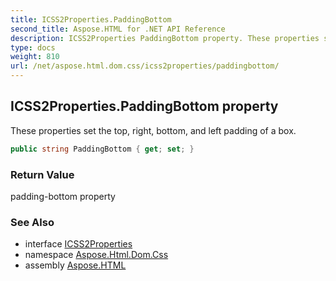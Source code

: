 ```yaml
---
title: ICSS2Properties.PaddingBottom
second_title: Aspose.HTML for .NET API Reference
description: ICSS2Properties PaddingBottom property. These properties set the top right bottom and left padding of a box
type: docs
weight: 810
url: /net/aspose.html.dom.css/icss2properties/paddingbottom/
---
```

## ICSS2Properties.PaddingBottom property

These properties set the top, right, bottom, and left padding of a box.

```csharp
public string PaddingBottom { get; set; }
```

### Return Value

padding-bottom property

### See Also

* interface [ICSS2Properties](../)
* namespace [Aspose.Html.Dom.Css](../../../aspose.html.dom.css/)
* assembly [Aspose.HTML](../../../)
